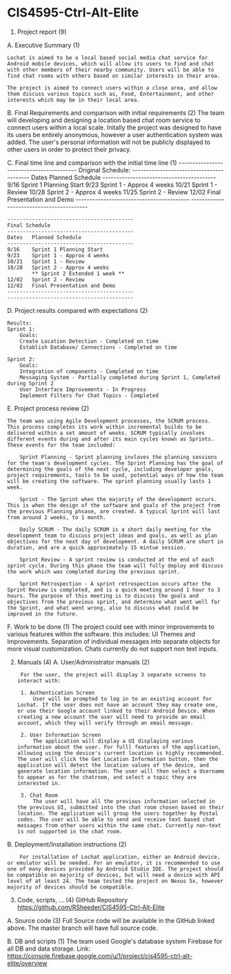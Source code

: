 # CIS4595-Ctrl-Alt-Elite

1. Project report (9)

A. Executive Summary (1)
	
	Lochat is aimed to be a local based social media chat service for Android mobile devices, which will allow its users to find and chat with other members of their nearby community. Users will be able to find chat rooms with others based on similar interests in their area.
	
	The project is aimed to connect users within a close area, and allow them discuss various topics such as, Food, Entertainment, and other interests which may be in their local area.


B. Final Requirements and comparison with initial requirements (2)
	The team will developing and designing a location based chat room service to connect users within a local scale. Initally the project was designed to have its users be entirely anonymous, however a user authentication system was added. The user's personal information will not be publicly displayed to other users in order to protect their privacy.
	
	

C. Final time line and comparison with the initial time line (1)
	-----------------------------------------
	Original Schedule:
	-----------------------------------------
	Dates	Planned Schedule
	-----------------------------------------
	9/16	Sprint 1 Planning Start
	9/23	Sprint 1 - Approx 4 weeks
	10/21	Sprint 1 - Review
	10/28	Sprint 2 - Approx 4 weeks
	11/25	Sprint 2 - Review
	12/02	Final Presentation and Demo
	-----------------------------------------
	-----------------------------------------
	
	
	-----------------------------------------
	Final Schedule
	-----------------------------------------
	Dates 	Planned Schedule
	-----------------------------------------
	9/16	Sprint 1 Planning Start
	9/23	Sprint 1 - Approx 4 weeks
	10/21	Sprint 1 - Review
	10/28	Sprint 2 - Approx 4 weeks 
			** Sprint 2 Extended 1 week **
	12/02	Sprint 2 - Review
	12/02	Final Presentation and Demo
	-----------------------------------------
	-----------------------------------------

D. Project results compared with expectations (2)
	
	Results:
	Sprint 1:
		Goals:
		Create Location Detection - Completed on time
		Establish Database/ Connections - Completed on time
		
	Sprint 2:
		Goals:
		Integration of components - Completed on time
		Messaging System - Partially completed during Sprint 1, Completed during Sprint 2
		User Interface Improvements - In Progress
		Implement Filters for Chat Topics - Completed
	
E. Project process review (2)
	
	The team was using Agile Development processes, the SCRUM process. This process completes its work within incremental builds to be delivered within a set amount of weeks. SCRUM typically involves different events during and after its main cycles known as Sprints. These events for the team included:
		
		Sprint Planning - Sprint planning invloves the planning sessions for the team's development cycles. The Sprint Planning has the goal of determining the goals of the next cycle, including developer goals, project requirements, tools to be used, potential ways of how the team will be creating the software. The sprint planning usually lasts 1 week.
		
		Sprint - The Sprint when the majority of the development occurs. This is when the design of the software and goals of the project from the previous Planning phsase, are created. A typical Sprint will last from around 2 weeks, to 1 month.
		
		Daily SCRUM - The daily SCRUM is a short daily meeting for the development team to discuss project ideas and goals, as well as plan objectives for the next day of development. A daily SCRUM are short in duration, and are a quick approximately 15 mintue session.
		
		Sprint Review - A sprint review is conducted at the end of each sprint cycle. During this phase the team will fully deploy and discuss the work which was completed during the previous sprint. 
		
		Sprint Retrospection - A sprint retrospection occurs after the Sprint Review is completed, and is a quick meeting around 1 hour to 3 hours. The purpose of this meeting is to discuss the goals and objectives from the previous sprint, and determine what went well for the Sprint, and what went wrong, also to discuss what could be improved in the future.
	
F. Work to be done (1)
		The project could see with minor improvements to various features within the software. this includes:
		UI Themes and Improvements.
		Separation of individual messages into separate objects for more visual customization.
		Chats currently do not support non text inputs.
 

2. Manuals (4)
A. User/Administrator manuals (2)
		
		For the user, the project will display 3 separate screens to interact with:
		
		1. Authentication Screen
			User will be prompted to log in to an existing account for Lochat. If the user does not have an account they may create one, or use their Google account linked to their Android Device. When creating a new account the user will need to provide an email account, which they will verify through an email message.
			
		2. User Information Screen
			The application will display a UI displaying various information about the user. For fulll features of the application, allowing using the device's current location is highly recommended. The user will click the Get Location Information button, then the application will detect the location values of the device, and generate location information. The user will then select a Username to appear as for the chatroom, and select a topic they are interested in.
			
		3. Chat Room
			The user will have all the previous information selected in the previous UI, submitted into the chat room chosen based on their location. The application will group the users together by Postal codes. The user will be able to send and receive text based chat messages from other users within the same chat. Currently non-text is not supported in the chat room.

B. Deployment/Installation instructions (2)
		
		For installation of Lochat application, either an Android device, or emulator will be needed. For an emulator, it is recommended to use one of many devices provided by Android Studio IDE. The project should be compatible on majority of devices, but will need a device with API level of at least 24. The team tested the project on Nexus 5x, however majority of devices should be compatible.
		

3. Code, scripts, ... (4)
	GitHub Repository
	https://github.com/RSheeder/CIS4595-Ctrl-Alt-Elite

A. Source code (3)
	Full Source code will be available in the GitHub linked above.  The master branch will have full source code.

B. DB and scripts (1)
	The team used Google's database system Firebase for all DB and data storage. 
	Link: https://console.firebase.google.com/u/1/project/cis4595-ctrl-alt-elite/overview